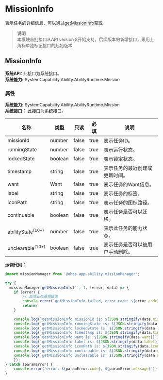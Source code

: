 # MissionInfo    
表示任务的详细信息，可以通过[getMissionInfo](js-apis-app-ability-missionManager.md#missionmanagergetmissioninfo)获取。  
> **说明**   
>本模块首批接口从API version 8开始支持。后续版本的新增接口，采用上角标单独标记接口的起始版本  
    
## MissionInfo  
 **系统API:**  此接口为系统接口。  
 **系统能力:**  SystemCapability.Ability.AbilityRuntime.Mission    
### 属性    
 **系统能力:**  SystemCapability.Ability.AbilityRuntime.Mission    
 **系统接口：** 此接口为系统接口。    
    
| 名称 | 类型 | 只读 | 必填 | 说明 |  
| --------| --------| --------| --------| --------|  
| missionId | number | false | true | 表示任务ID。 |  
| runningState | number | false | true | 表示运行状态。 |  
| lockedState | boolean | false | true | 表示锁定状态。 |  
| timestamp | string | false | true | 表示任务的最近创建或更新时间。 |  
| want | Want | false | true | 表示任务的Want信息。 |  
| label | string | false | true | 表示任务的标签。 |  
| iconPath | string | false | true | 表示任务的图标路径。 |  
| continuable | boolean | false | true | 表示任务是否可以迁移。 |  
| abilityState<sup>(10+)</sup> | number | false | true | 表示此任务的能力状态。 |  
| unclearable<sup>(10+)</sup> | boolean | false | true | 表示任务是否可以被用户手动删除。 |  
    
 **示例代码：**   
```ts    
import missionManager from '@ohos.app.ability.missionManager';  
  
try {  
  missionManager.getMissionInfo('', 1, (error, data) => {  
    if (error) {  
        // 处理业务逻辑错误  
        console.error(`getMissionInfo failed, error.code: ${error.code}, error.message: ${error.message}`);  
        return;  
    }  
  
    console.log(`getMissionInfo missionId is: ${JSON.stringify(data.missionId)}`);  
    console.log(`getMissionInfo runningState is: ${JSON.stringify(data.runningState)}`);  
    console.log(`getMissionInfo lockedState is: ${JSON.stringify(data.lockedState)}`);  
    console.log(`getMissionInfo timestamp is: ${JSON.stringify(data.timestamp)}`);  
    console.log(`getMissionInfo want is: ${JSON.stringify(data.want)}`);  
    console.log(`getMissionInfo label is: ${JSON.stringify(data.label)}`);  
    console.log(`getMissionInfo iconPath is: ${JSON.stringify(data.iconPath)}`);  
    console.log(`getMissionInfo continuable is: ${JSON.stringify(data.continuable)}`);  
    console.log(`getMissionInfo unclearable is: ${JSON.stringify(data.unclearable)}`);  
    });  
} catch (paramError) {  
    console.error(`error: ${paramError.code}, ${paramError.message}`);  
}  
    
```    
  
